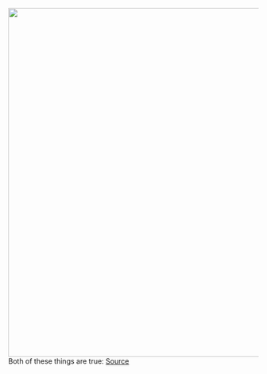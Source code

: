 <img src='https://cdn.vox-cdn.com/thumbor/Kc2_cGY_W45y1UcX0dtwyW9SVpA=/0x0:4000x2667/1200x675/filters:focal(1674x1743:2314x2383)/cdn.vox-cdn.com/uploads/chorus_image/image/70550645/vpavic_220210_5030_0017_4k.5.jpg' width='700px' /><br/>
Both of these things are true:
<a href='https://www.theverge.com/22950371/valve-steam-deck-review'> Source <a/>